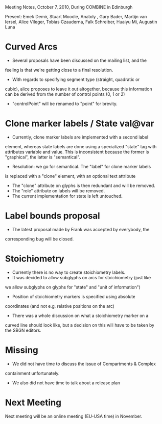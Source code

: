 Meeting Notes, October 7, 2010, During COMBINE in Edinburgh

Present: Emek Demir, Stuart Moodie, Anatoly , Gary Bader, Martijn van Iersel, Alice Vileger, Tobias Czauderna, Falk Schreiber, Huaiyu Mi, Augustin Luna

Curved Arcs
===========

-   Several proposals have been discussed on the mailing list, and the

feeling is that we're getting close to a final resolution.

-   With regards to specifying segment type (straight, quadratic or

cubic), alice proposes to leave it out altogether, because this information can be derived from the number of control points (0, 1 or 2)

-   "controlPoint" will be renamed to "point" for brevity.

Clone marker labels / State val@var
===================================

-   Currently, clone marker labels are implemented with a second label

element, whereas state labels are done using a specialized "state" tag with attributes variable and value. This is inconsistent because the former is "graphical", the latter is "semantical".

-   Resolution: we go for semantical. The "label" for clone marker labels

is replaced with a "clone" element, with an optional text attribute

-   The "clone" attribute on glyphs is then redundant and will be removed.
-   The "role" attribute on labels will be removed.
-   The current implementation for state is left untouched.

Label bounds proposal
=====================

-   The latest proposal made by Frank was accepted by everybody, the

corresponding bug will be closed.

Stoichiometry
=============

-   Currently there is no way to create stoichiometry labels.
-   It was decided to allow subglyphs on arcs for stoichiometry (just like

we allow subglyphs on glyphs for "state" and "unit of information")

-   Position of stoichiometry markers is specified using absolute

coordinates (and not e.g. relative positions on the arc)

-   There was a whole discussion on what a stoichiometry marker on a

curved line should look like, but a decision on this will have to be taken by the SBGN editors.

Missing
=======

-   We did not have time to discuss the issue of Compartments & Complex

containment unfortunately.

-   We also did not have time to talk about a release plan

Next Meeting
============

Next meeting will be an online meeting (EU-USA time) in November.